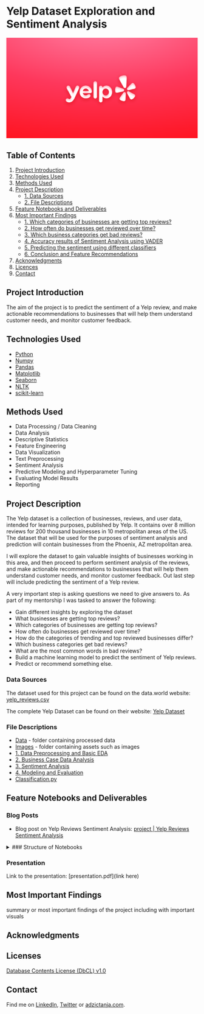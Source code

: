 # Yelp Dataset Exploration and Sentiment Analysis

![project_header](https://github.com/adzict/yelp_sentiment_analysis/blob/main/images/yelp_logo.png)

## Table of Contents

1. [ Project Introduction ](#Project_Introduction)
2. [ Technologies Used ](#Technologies_Used)    
3. [ Methods Used ](#Methods_Used)
4. [ Project Description ](#Project_Description)
   * [ 1. Data Sources ](#Data_Sources)
   * [ 2. File Descriptions ](#File_Descriptions) 
5. [ Feature Notebooks and Deliverables ](#Notebooks_deliverables)
6. [ Most Important Findings ](#Findings)
   * [1. Which categories of businesses are getting top reviews?](#business_cat)
   * [2. How often do businesses get reviewed over time?](#frequency_reviews)
   * [3. Which business categories get bad reviews?](#bad_reviews)
   * [4. Accuracy results of Sentiment Analysis using VADER](#vader)
   * [5. Predicting the sentiment using different classifiers](#modeling)
   * [6. Conclusion and Feature Recommendations](#conclusion)
7. [ Acknowledgments ](#Acknowledgments)
8. [ Licences ](#Licences)
9. [ Contact ](#Contact)

## Project Introduction
<a name="Project_Introduction"></a>

The aim of the project is to predict the sentiment of a Yelp review, and make actionable recommendations to businesses that will help them understand customer needs, and monitor customer feedback.

## Technologies Used
<a name="Technologies_Used"></a>
* [Python](https://www.python.org/)
* [Numpy](https://numpy.org/)
* [Pandas](https://pandas.pydata.org/)
* [Matplotlib](https://matplotlib.org/)
* [Seaborn](https://seaborn.pydata.org/)
* [NLTK](https://www.nltk.org/)
* [scikit-learn](https://scikit-learn.org/stable/)

## Methods Used
<a name="Methods_Used"></a>
* Data Processing / Data Cleaning
* Data Analysis
* Descriptive Statistics
* Feature Engineering
* Data Visualization
* Text Preprocessing
* Sentiment Analysis
* Predictive Modeling and Hyperparameter Tuning
* Evaluating Model Results
* Reporting

## Project Description
<a name="Project_Description"></a>

The Yelp dataset is a collection of businesses, reviews, and user data, intended for learning purposes, published by Yelp. It contains over 8 million reviews for 200 thousand businesses in 10 metropolitan areas of the US. The dataset that will be used for the purposes of sentiment analysis and prediction will contain businesses from the Phoenix, AZ metropolitan area.

I will explore the dataset to gain valuable insights of businesses working in this area, and then proceed to perform sentiment analysis of the reviews, and make actionable recommendations to businesses that will help them understand customer needs, and monitor customer feedback. Out last step will include predicting the sentiment of a Yelp review. 

A very important step is asking questions we need to give answers to. As part of my mentorship I was tasked to answer the following:

* Gain different insights by exploring the dataset
* What businesses are getting top reviews?
* Which categories of businesses are getting top reviews?
* How often do businesses get reviewed over time?
* How do the categories of trending and top reviewed businesses differ?
* Which business categories get bad reviews?
* What are the most common words in bad reviews?
* Build a machine learning model to predict the sentiment of Yelp reviews.
* Predict or recommend something else.

### Data Sources
<a name="Data_Sources"></a>

The dataset used for this project can be found on the data.world website: [yelp_reviews.csv](https://data.world/brianray/yelp-reviews)

The complete Yelp Dataset can be found on their website: [Yelp Dataset](https://www.yelp.com/dataset) 

### File Descriptions
<a name="File_Descriptions"></a>

* [Data](https://github.com/adzict/yelp_sentiment_analysis/tree/main/data) - folder containing processed data
* [Images](https://github.com/adzict/yelp_sentiment_analysis/tree/main/images) - folder containing assets such as images
* [1. Data Preprocessing and Basic EDA](https://github.com/adzict/yelp_sentiment_analysis/blob/main/1.%20Data%20Preprocessing%20and%20Basic%20EDA.ipynb)
* [2. Business Case Data Analysis](https://github.com/adzict/yelp_sentiment_analysis/blob/main/2.%20Business%20Case%20Data%20Analysis.ipynb)
* [3. Sentiment Analysis](https://github.com/adzict/yelp_sentiment_analysis/blob/main/3.%20Sentiment%20Analysis.ipynb)
* [4. Modeling and Evaluation]()
* [Classification.py](https://github.com/adzict/yelp_sentiment_analysis/blob/main/Classification.py)

## Feature Notebooks and Deliverables
<a name="Notebooks_deliverables"></a>
### Blog Posts

* Blog post on Yelp Reviews Sentiment Analysis: [project | Yelp Reviews Sentiment Analysis]()

<details>
   <summary>### Structure of Notebooks</summary>

      #### 1. Data Preprocessing and Basic EDA

         <ul>
            <li>1. Imports</li>
            <li>2. Data</li>
            <ul>
               <li>2.1 Business Dataset</li>
               <li>2.2 Review Dataset</li>
               <li>2.3 User Dataset</li>
            </ul>
            <li>3. Early EDA and Data Cleaning </li>
            <ul>
               <li>3.1 Missing values</li>
               <li>3.2 Duplicate rows</li>
               <li>3.3 Removing unnecessary features</li>
            </ul>
            <li>4. Saving data for the next stage</li>
         </ul>


</details>   



### Presentation
Link to the presentation: [presentation.pdf](link here)

## Most Important Findings
<a name="Findings"></a>

summary or most important findings of the project including with important visuals

## Acknowledgments
<a name="Acknowledgments"></a>



## Licenses
<a name="Licences"></a>
[Database Contents License (DbCL) v1.0](https://opendatacommons.org/licenses/dbcl/1-0/)

## Contact
<a name="Contact"></a>
Find me on [LinkedIn](https://www.linkedin.com/in/tanja-ad%C5%BEi%C4%87/), [Twitter](https://twitter.com/adzic_tanja) or [adzictanja.com](https://www.adzictanja.com/).
